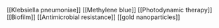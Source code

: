 [[Klebsiella pneumoniae]]
[[Methylene blue]]
[[Photodynamic therapy]]
[[Biofilm]]
[[Antimicrobial resistance]]
[[gold nanoparticles]]
